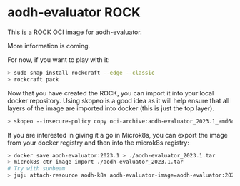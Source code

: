 # aodh-evaluator ROCK

This is a ROCK OCI image for aodh-evaluator.

More information is coming.

For now, if you want to play with it:

```bash
> sudo snap install rockcraft --edge --classic
> rockcraft pack
```

Now that you have created the ROCK, you can import it into
your local docker repository. Using skopeo is a good idea as
it will help ensure that all layers of the image are imported
into docker (this is just the top layer).

```bash
> skopeo --insecure-policy copy oci-archive:aodh-evaluator_2023.1_amd64.rock docker-daemon:aodh-evaluator:2023.1
```

If you are interested in giving it a go in Microk8s, you can
export the image from your docker registry and then into the
microk8s registry:

```bash
> docker save aodh-evaluator:2023.1 > ./aodh-evaluator_2023.1.tar
> microk8s ctr image import ./aodh-evaluator_2023.1.tar
# Try with sunbeam
> juju attach-resource aodh-k8s aodh-evaluator-image=aodh-evaluator:2023.1
```
